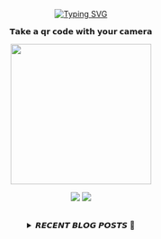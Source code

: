 
<div align="center">
  <br><br><br>
  <a href="https://beomcoder.tistory.com">
    <img src="https://readme-typing-svg.demolab.com?font=Fira+Code&pause=1000&color=B1F767&center=true&vCenter=true&width=435&lines=I'm+Beomwon+Lee%2C;AI+engineer%2C;interested+in+coding." alt="Typing SVG" />
  </a>
  
  <br>
  <p>𝗧𝗮𝗸𝗲 𝗮 𝗾𝗿 𝗰𝗼𝗱𝗲 𝘄𝗶𝘁𝗵 𝘆𝗼𝘂𝗿 𝗰𝗮𝗺𝗲𝗿𝗮</p>
  <p align="center">
    <img width="250" height="250" src="https://github.com/beomwon/beomwon/assets/38881094/3c7a0ddd-6f4a-4531-86cf-b535fecff91c">
  </p>
  
  <p align="center"><a href="https://beomcoder.tistory.com/"><img src="https://img.shields.io/badge/blog-A9BCF5?style=flat-square&logo=Undertale&logoColor=white&link=https://beomcoder.tistory.com/"/></a>  <a href="mailto:viva.beom@gmail.com"><img src="https://img.shields.io/badge/mail-D0A9F5?style=flat-square&logo=Gmail&logoColor=white&link=mailto:viva.beom@gmail.com"/></a></p>
  <br>

  <details>
  <summary>𝙍𝙀𝘾𝙀𝙉𝙏 𝘽𝙇𝙊𝙂 𝙋𝙊𝙎𝙏𝙎 🚩</summary>
  <br>
  <div markdown="1">

  |index|date|title|
  |:---:|---|---|
|1|2024/06/17|[[상장 확정] 무료 토큰 채굴 텔레그램에서 밀어주는 'YES COIN' , 'TAPSWAP'](https://beomcoder.tistory.com/119)|
|2|2024/06/17|[[DEFIN 자원공유 채굴] 제 2의 IO COIN &quot;TITAN NETWORK&quot;](https://beomcoder.tistory.com/129)|
|3|2024/06/13|[[사전 예약] GRASS형태의 무료 채굴 노드 'MULTISYNQ'](https://beomcoder.tistory.com/128)|
|4|2024/06/12|[[극극 초반 무료채굴] 톤기반 스트리밍서비스 채굴 코인 'W3BFLIX'](https://beomcoder.tistory.com/127)|
|5|2024/06/12|[[무료 에어드랍] 텔레그램 50000달러 NOT코인 이벤트](https://beomcoder.tistory.com/126)|
|6|2024/06/10|[[6월 오픈 무료채굴] 현재 판매 가능한 코인 채굴 &quot;PEPE MINOR BOT&quot;](https://beomcoder.tistory.com/125)|
|7|2024/06/09|[[무료 채굴 코인] 제 2의 NOT코인, Posemesh 극 초기 채굴해보세요](https://beomcoder.tistory.com/121)|
|8|2024/06/09|[[모바일 무료 채굴] 한번 클릭으로 두가지 코인 동시 채굴 &quot;ATHENE NETWORK&quot;](https://beomcoder.tistory.com/116)|
</div>
</details>
</div>
